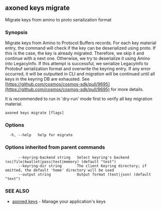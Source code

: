 ## axoned keys migrate

Migrate keys from amino to proto serialization format

### Synopsis

Migrate keys from Amino to Protocol Buffers records.
For each key material entry, the command will check if the key can be deserialized using proto.
If this is the case, the key is already migrated. Therefore, we skip it and continue with a next one.
Otherwise, we try to deserialize it using Amino into LegacyInfo. If this attempt is successful, we serialize
LegacyInfo to Protobuf serialization format and overwrite the keyring entry. If any error occurred, it will be
outputted in CLI and migration will be continued until all keys in the keyring DB are exhausted.
See [https://github.com/cosmos/cosmos-sdk/pull/9695](https://github.com/cosmos/cosmos-sdk/pull/9695)  for more details.

It is recommended to run in 'dry-run' mode first to verify all key migration material.

```
axoned keys migrate [flags]
```

### Options

```
  -h, --help   help for migrate
```

### Options inherited from parent commands

```
      --keyring-backend string   Select keyring's backend (os|file|kwallet|pass|test|memory) (default "test")
      --keyring-dir string       The client Keyring directory; if omitted, the default 'home' directory will be used
      --output string            Output format (text|json) (default "text")
```

### SEE ALSO

* [axoned keys](axoned_keys.md)	 - Manage your application's keys
